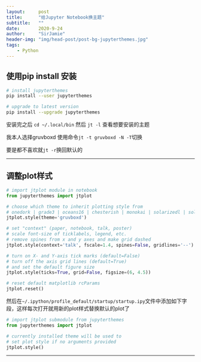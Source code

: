 ```yaml
---
layout:     post
title:      "给Jupyter Notebook换主题"
subtitle:   ""
date:       2020-9-24
author:     "SirJamie"
header-img: "img/head-post/post-bg-jupyterthemes.jpg"
tags:
    - Python
---
```


## 使用pip install 安装

```sh
# install jupyterthemes
pip install --user jupyterthemes

# upgrade to latest version
pip install --upgrade jupyterthemes
```

安装完之后 ``cd ~/.local/bin`` 
然后 ``jt -l`` 查看想要安装的主题

我本人选择gruvboxd
使用命令``jt -t gruvboxd -N -T``切换

要是都不喜欢就``jt -r``换回默认的

---

## 调整plot样式

```py
# import jtplot module in notebook
from jupyterthemes import jtplot

# choose which theme to inherit plotting style from
# onedork | grade3 | oceans16 | chesterish | monokai | solarizedl | solarizedd
jtplot.style(theme='gruvboxd')

# set "context" (paper, notebook, talk, poster)
# scale font-size of ticklabels, legend, etc.
# remove spines from x and y axes and make grid dashed
jtplot.style(context='talk', fscale=1.4, spines=False, gridlines='--')

# turn on X- and Y-axis tick marks (default=False)
# turn off the axis grid lines (default=True)
# and set the default figure size
jtplot.style(ticks=True, grid=False, figsize=(6, 4.5))

# reset default matplotlib rcParams
jtplot.reset()
```
然后在```~/.ipython/profile_default/startup/startup.ipy```文件中添加如下字段，这样每次打开就用新的plot样式替换默认的plot了

```py
# import jtplot submodule from jupyterthemes
from jupyterthemes import jtplot

# currently installed theme will be used to
# set plot style if no arguments provided
jtplot.style()
```

---
